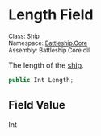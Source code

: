 # Length Field

<sub>Class: [Ship](../Ship.md)  
Namespace: [Battleship.Core](../../Battleship.Core.md)  
Assembly: Battleship.Core.dll</sub>

The length of the [ship](../Ship.md).

```cs
public Int Length;
```

## Field Value

Int